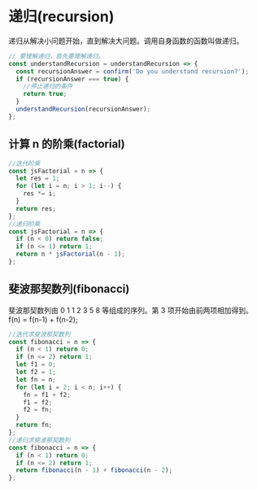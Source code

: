 # 递归(recursion)

递归从解决小问题开始，直到解决大问题。调用自身函数的函数叫做递归。

```js
// 要理解递归，首先要理解递归。
const understandRecursion = understandRecursion => {
  const recursionAnswer = confirm('Do you understand recursion?');
  if (recursionAnswer === true) {
    //停止递归的条件
    return true;
  }
  understandRecursion(recursionAnswer);
};
```

## 计算 n 的阶乘(factorial)

```js
//迭代阶乘
const jsFactorial = n => {
  let res = 1;
  for (let i = n; i > 1; i--) {
    res *= i;
  }
  return res;
};
//递归阶乘
const jsFactorial = n => {
  if (n < 0) return false;
  if (n <= 1) return 1;
  return n * jsFactorial(n - 1);
};
```

## 斐波那契数列(fibonacci)

斐波那契数列由 0 1 1 2 3 5 8 等组成的序列。第 3 项开始由前两项相加得到。f(n) = f(n-1) + f(n-2);

```js
//迭代求斐波那契数列
const fibonacci = n => {
  if (n < 1) return 0;
  if (n <= 2) return 1;
  let f1 = 0;
  let f2 = 1;
  let fn = n;
  for (let i = 2; i < n; i++) {
    fn = f1 + f2;
    f1 = f2;
    f2 = fn;
  }
  return fn;
};
//递归求斐波那契数列
const fibonacci = n => {
  if (n < 1) return 0;
  if (n <= 2) return 1;
  return fibonacci(n - 1) + fibonacci(n - 2);
};
```
